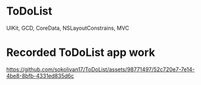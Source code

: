# ToDoList
UIKit, GCD, CoreData, NSLayoutConstrains, MVC

# Recorded ToDoList app work
https://github.com/sokolivan17/ToDoList/assets/98771497/52c720e7-7e14-4be8-8bfb-4331ed835d6c


